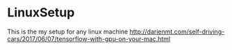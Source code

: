 # LinuxSetup
This is the my setup for any linux machine
http://darienmt.com/self-driving-cars/2017/06/07/tensorflow-with-gpu-on-your-mac.html
